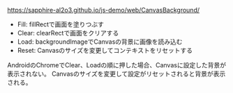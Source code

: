 https://sapphire-al2o3.github.io/js-demo/web/CanvasBackground/

- Fill: fillRectで画面を塗りつぶす
- Clear: clearRectで画面をクリアする
- Load: backgroundImageでCanvasの背景に画像を読み込む
- Reset: Canvasのサイズを変更してコンテキストをリセットする

AndroidのChromeでClear、Loadの順に押した場合、Canvasに設定した背景が表示されない。
Canvasのサイズを変更して設定がリセットされると背景が表示される。
